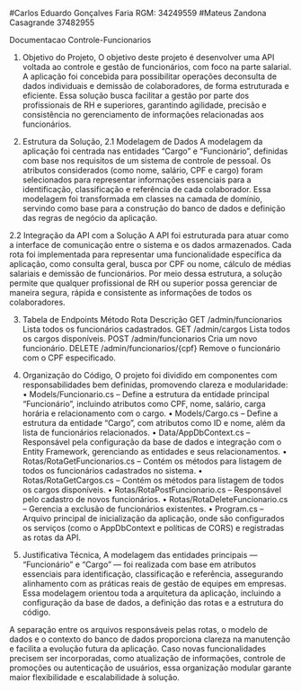 #Carlos Eduardo Gonçalves Faria RGM: 34249559
#Mateus Zandona Casagrande 37482955

Documentacao Controle-Funcionarios

1. Objetivo do Projeto,
O objetivo deste projeto é desenvolver uma API voltada ao controle e gestão de funcionários, com foco na parte salarial.
A aplicação foi concebida para possibilitar operações deconsulta de dados individuais e 
demissão de colaboradores, de forma estruturada e eficiente. Essa solução busca facilitar a gestão por parte dos 
profissionais de RH e superiores, garantindo agilidade, precisão e consistência no gerenciamento de informações relacionadas aos funcionários.

2. Estrutura da Solução,
2.1 Modelagem de Dados
A modelagem da aplicação foi centrada nas entidades “Cargo” e “Funcionário”, definidas com base nos requisitos de um sistema de controle de pessoal. 
Os atributos considerados (como nome, salário, CPF e cargo) foram selecionados para representar informações essenciais para a identificação, 
classificação e referência de cada colaborador. Essa modelagem foi transformada em classes na camada de domínio, servindo como base para a 
construção do banco de dados e definição das regras de negócio da aplicação.



2.2 Integração da API com a Solução
A API foi estruturada para atuar como a interface de comunicação entre o sistema e os dados armazenados. 
Cada rota foi implementada para representar uma funcionalidade específica da aplicação, como consulta geral, busca por CPF ou nome, 
cálculo de médias salariais e demissão de funcionários. Por meio dessa estrutura, a solução permite que qualquer profissional de RH ou superior 
possa gerenciar de maneira segura, rápida e consistente as informações de todos os colaboradores.



3. Tabela de Endpoints
Método              Rota                                      Descrição
GET         /admin/funcionarios                   Lista todos os funcionários cadastrados.
GET         /admin/cargos                         Lista todos os cargos disponíveis.
POST        /admin/funcionarios                   Cria um novo funcionário.
DELETE      /admin/funcionarios/{cpf}             Remove o funcionário com o CPF especificado.


4. Organização do Código,
O projeto foi dividido em componentes com responsabilidades bem definidas, promovendo clareza e modularidade:
• Models/Funcionario.cs – Define a estrutura da entidade principal “Funcionário”, incluindo atributos como CPF, nome, salário, carga horária e relacionamento com o cargo.
• Models/Cargo.cs – Define a estrutura da entidade “Cargo”, com atributos como ID e nome, além da lista de funcionários relacionados.
• Data/AppDbContext.cs – Responsável pela configuração da base de dados e integração com o Entity Framework, gerenciando as entidades e seus relacionamentos.
• Rotas/RotaGetFuncionarios.cs – Contém os métodos para listagem de todos os funcionários cadastrados no sistema.
• Rotas/RotaGetCargos.cs – Contém os métodos para listagem de todos os cargos disponíveis.
• Rotas/RotaPostFuncionario.cs – Responsável pelo cadastro de novos funcionários.
• Rotas/RotaDeleteFuncionario.cs – Gerencia a exclusão de funcionários existentes.
• Program.cs – Arquivo principal de inicialização da aplicação, onde são configurados os serviços (como o AppDbContext e políticas de CORS) e registradas as rotas da API.


5. Justificativa Técnica,
A modelagem das entidades principais — “Funcionário” e “Cargo” — foi realizada com base em atributos essenciais para identificação, classificação e referência, 
assegurando alinhamento com as práticas reais de gestão de equipes em empresas. Essa modelagem orientou toda a arquitetura da aplicação, incluindo a configuração da base de dados, 
a definição das rotas e a estrutura do código.

A separação entre os arquivos responsáveis pelas rotas, o modelo de dados e o contexto do banco de dados proporciona clareza na manutenção e facilita a evolução futura da aplicação. 
Caso novas funcionalidades precisem ser incorporadas, como atualização de informações, controle de promoções ou autenticação de usuários, essa organização modular garante maior flexibilidade e escalabilidade à solução.
